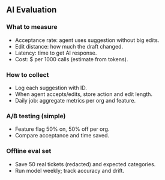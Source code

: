 ## AI Evaluation

### What to measure
- Acceptance rate: agent uses suggestion without big edits.
- Edit distance: how much the draft changed.
- Latency: time to get AI response.
- Cost: $ per 1000 calls (estimate from tokens).

### How to collect
- Log each suggestion with ID.
- When agent accepts/edits, store action and edit length.
- Daily job: aggregate metrics per org and feature.

### A/B testing (simple)
- Feature flag 50% on, 50% off per org.
- Compare acceptance and time saved.

### Offline eval set
- Save 50 real tickets (redacted) and expected categories.
- Run model weekly; track accuracy and drift.


